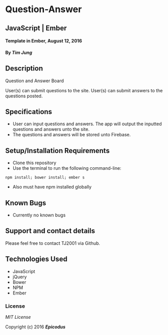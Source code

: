 # Question-Answer
## JavaScript | Ember

#### Template in Ember, August 12, 2016

#### By _**Tim Jung**_

## Description
Question and Answer Board

User(s) can submit questions to the site.
User(s) can submit answers to the questions posted.

## Specifications

* User can input questions and answers. The app will output the inputted questions and answers unto the site.
* The questions and answers will be stored unto Firebase.

## Setup/Installation Requirements

* Clone this repository
* Use the terminal to run the following command-line:
```
npm install; bower install; ember s
```
* Also must have npm installed globally

## Known Bugs

* Currently no known bugs

## Support and contact details

Please feel free to contact TJ2001 via Github.

## Technologies Used

* JavaScript
* jQuery
* Bower
* NPM
* Ember

### License

*MIT License*

Copyright (c) 2016 **_Epicodus_**
